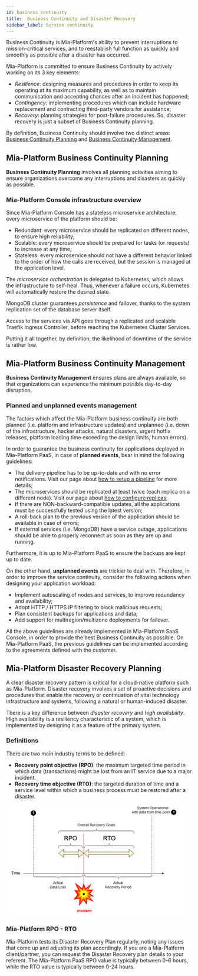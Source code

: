 ```yaml
---
id: business_continuity
title:  Business Continuity and Disaster Recovery
sidebar_label: Service continuity
---
```


Business Continuity is Mia-Platform's ability to prevent interruptions to mission-critical services, and to reestablish full function as quickly and smoothly as possible after a disaster has occurred.

Mia-Platform is committed to ensure Business Continuity by actively working on its 3 key elements:

- *Resilience*: designing measures and procedures in order to keep its operating at its maximum capability, as well as to maintain communication and accepting chances after an incident has happened;
- *Contingency*: implementing procedures which can include hardware replacement and contracting third-party vendors for assistance;
- *Recovery*: planning strategies for post-failure procedures. So, disaster recovery is just a subset of Business Continuity planning.

By definition, Business Continuity should involve two distinct areas: [Business Continuity Planning](#mia-platform-business-continuity-planning) and [Business Continuity Management](#mia-platform-business-continuity-management).

## Mia-Platform Business Continuity Planning  

**Business Continuity Planning** involves all planning activities aiming to ensure organizations overcome any interruptions and disasters as quickly as possible.

### Mia-Platform Console infrastructure overview  

Since Mia-Platform Console has a stateless microservice architecture, every microservice of the platform should be:

- Redundant: every microservice should be replicated on different nodes, to ensure high reliability;
- Scalable: every microservice should be prepared for tasks (or requests) to increase at any time;
- Stateless: every microservice should not have a different behavior linked to the order of how the calls are received, but the session is managed at the application level.

The *microservice orchestration* is delegated to Kubernetes, which allows the infrastructure to self-heal. Thus, whenever a failure occurs, Kubernetes will automatically restore the desired state.

MongoDB cluster guarantees *persistence* and failover, thanks to the system replication set of the database server itself.

Access to the services via API goes through a replicated and scalable Traefik Ingress Controller, before reaching the Kubernetes Cluster Services.

Putting it all together, by definition, the likelihood of downtime of the service is rather low.

## Mia-Platform Business Continuity Management

**Business Continuity Management** ensures plans are always available, so that organizations can experience the minimum possible day-to-day disruption.

### Planned and unplanned events management

The factors which affect the Mia-Platform business continuity are both planned (i.e. platform and infrastructure updates) and unplanned (i.e. down of the infrastructure, hacker attacks, natural disasters, urgent hotfix releases, platform loading time exceeding the design limits, human errors).

In order to guarantee the business continuity for applications deployed in Mia-Platform PaaS, in case of **planned events**, bear in mind the following guidelines:

- The delivery pipeline has to be up-to-date and with no error notifications. Visit our page about [how to setup a pipeline](docs/development_suite/deploy/pipeline-configuration) for more details;
- The microservices should be replicated at least twice (each replica on a different node). Visit our page about [how to configure replicas](docs/development_suite/api-console/api-design/replicas);
- If there are NON-backward-compatible updates, all the applications must be successfully tested using the latest version;
- A roll-back plan to the previous version of the application should be available in case of errors;
- If external services (i.e. MongoDB) have a service outage, applications should be able to properly reconnect as soon as they are up and running.

Furthermore, it is up to Mia-Platform PaaS to ensure the backups are kept up to date.

On the other hand, **unplanned events** are trickier to deal with. Therefore, in order to improve the service continuity, consider the following actions when designing your application workload:

- Implement autoscaling of nodes and services, to improve redundancy and availability;
- Adopt HTTP / HTTPS IP filtering to block malicious requests;
- Plan consistent backups for applications and data;
- Add support for multiregion/multizone deployments for failover.

All the above guidelines are already implemented in Mia-Platform SaaS Console, in order to provide the best Business Continuity as possible. On Mia-Platform PaaS, the previous guidelines can be implemented according to the agreements defined with the customer.

## Mia-Platform Disaster Recovery Planning

A clear disaster recovery pattern is critical for a cloud-native platform such as Mia-Platform. Disaster recovery involves a set of proactive decisions and procedures that enable the recovery or continuation of vital technology infrastructure and systems, following a natural or human-induced disaster.

There is a key difference between *disaster recovery* and *high availability*. High availability is a resiliency characteristic of a system, which is implemented by designing it as a feature of the primary system.

### Definitions

There are two main industry terms to be defined:

- **Recovery point objective (RPO)**: the maximum targeted time period in which data (transactions) might be lost from an IT service due to a major incident.
- **Recovery time objective (RTO)**: the targeted duration of time and a service level within which a business process must be restored after a disaster.

![rpo-rto-diagram](img/rpo-rto.png)

### Mia-Platform RPO - RTO

Mia-Platform tests its Disaster Recovery Plan regularly, noting any issues that come up and adjusting its plan accordingly. If you are a Mia-Platform client/partner, you can request the Disaster Recovery plan details to your referent. The Mia-Platform PaaS RPO value is typically between 0-6 hours, while the RTO value is typically between 0-24 hours.
